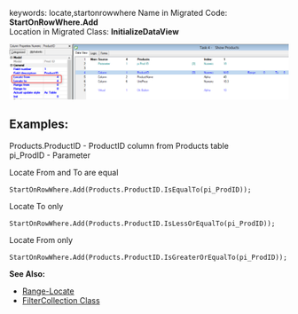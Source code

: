 ﻿keywords: locate,startonrowwhere
Name in Migrated Code: **StartOnRowWhere.Add**  
Location in Migrated Class: **InitializeDataView**  

![](locate.png)

## Examples:

Products.ProductID - ProductID column from Products table<br>
pi_ProdID - Parameter


Locate From and To are equal
```csdiff
StartOnRowWhere.Add(Products.ProductID.IsEqualTo(pi_ProdID));
````

Locate To only
```csdiff
StartOnRowWhere.Add(Products.ProductID.IsLessOrEqualTo(pi_ProdID));
````

Locate From only
```csdiff
StartOnRowWhere.Add(Products.ProductID.IsGreaterOrEqualTo(pi_ProdID));
````

**See Also:**
* [Range-Locate](http://doc.fireflymigration.com/range-locate.html)
* [FilterCollection Class](http://www.fireflymigration.com/reference/html/T_Firefly_Box_Data_Advanced_FilterCollection.htm)

